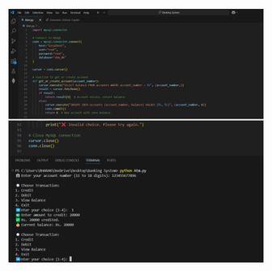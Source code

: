 ![image alt](https://github.com/Bharan1828/Banking-System/blob/7f0a4044131360eaee6a1f51052b1fc89a5fc395/Screenshot%202025-06-10%20142021.png)
![image alt](https://github.com/Bharan1828/Banking-System/blob/59ca94fa2a4354fa1a62cfcbc2fd6cf4d443a490/Screenshot%202025-06-10%20142126.png)
